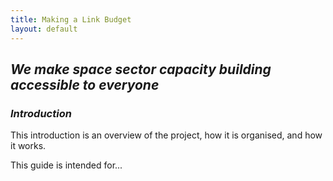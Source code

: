 ```yaml
---
title: Making a Link Budget
layout: default
---
```


## *We make space sector capacity building accessible to everyone*


### *Introduction*

This introduction is an overview of the project, how it is organised, and how it works.

This guide is intended for...
